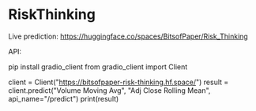 # RiskThinking

Live prediction:
https://huggingface.co/spaces/BitsofPaper/Risk_Thinking


API:

pip install gradio_client
from gradio_client import Client

client = Client("https://bitsofpaper-risk-thinking.hf.space/")
result = client.predict("Volume Moving Avg", "Adj Close Rolling Mean", api_name="/predict")
print(result)
